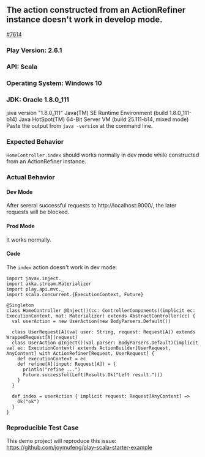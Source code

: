 ## The action constructed from an ActionRefiner instance doesn't work in develop mode.
[#7614](https://github.com/playframework/playframework/issues/7614)

### Play Version: 2.6.1
### API: Scala
### Operating System: Windows 10
### JDK: Oracle 1.8.0_111
java version "1.8.0_111"
Java(TM) SE Runtime Environment (build 1.8.0_111-b14)
Java HotSpot(TM) 64-Bit Server VM (build 25.111-b14, mixed mode)
Paste the output from `java -version` at the command line.

### Expected Behavior
`HomeController.index` should works normally in dev mode while constructed from an ActionRefiner instance.

### Actual Behavior
#### Dev Mode
After sereral successful requests to http://localhost:9000/,  the later requests will be blocked.

#### Prod Mode
It works normally.

#### Code
The `index` action doesn't work in dev mode:
```
import javax.inject._
import akka.stream.Materializer
import play.api.mvc._
import scala.concurrent.{ExecutionContext, Future}

@Singleton
class HomeController @Inject()(cc: ControllerComponents)(implicit ec: ExecutionContext, mat: Materializer) extends AbstractController(cc) {
  val userAction = new UserAction(new BodyParsers.Default())

  class UserRequest[A](val user: String, request: Request[A]) extends WrappedRequest[A](request)
  class UserAction @Inject()(val parser: BodyParsers.Default)(implicit val ec: ExecutionContext) extends ActionBuilder[UserRequest, AnyContent] with ActionRefiner[Request, UserRequest] {
    def executionContext = ec
    def refine[A](input: Request[A]) = {
      println("refine ...")
      Future.successful(Left(Results.Ok("Left result.")))
    }
  }

  def index = userAction { implicit request: Request[AnyContent] =>
    Ok("ok")
  }
}
```

### Reproducible Test Case
This demo project will reproduce this issue:
https://github.com/joymufeng/play-scala-starter-example


